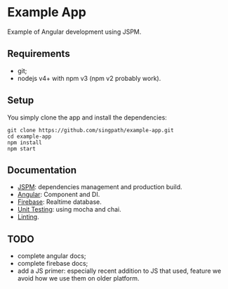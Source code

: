 # Example App

Example of Angular development using JSPM.


## Requirements

- git;
- nodejs v4+ with npm v3 (npm v2 probably work).


## Setup

You simply clone the app and install the dependencies:
```
git clone https://github.com/singpath/example-app.git
cd example-app
npm install
npm start
```


## Documentation

- [JSPM](./docs/jspm.md): dependencies management and production build.
- [Angular](./docs/angular.md): Component and DI.
- [Firebase](./docs/firebase.md): Realtime database.
- [Unit Testing](./docs/testing.md): using mocha and chai.
- [Linting](./docs/lint.md).


## TODO

- complete angular docs;
- complete firebase docs;
- add a JS primer: especially recent addition to JS that used, feature we avoid
how we use them on older platform.
